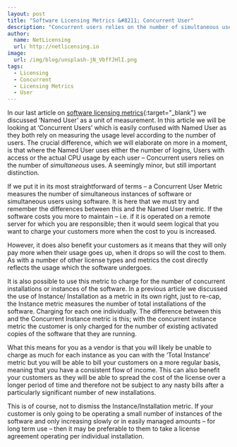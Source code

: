 ```yaml
---
layout: post
title: "Software Licensing Metrics &#8211; Concurrent User"
description: "Concurrent users relies on the number of simultaneous uses"
author:
  name: NetLicensing
  url: http://netlicensing.io
image:
  url: /img/blog/unsplash-jN_VbffJHlI.png
tags:
  - Licensing
  - Concurrent
  - Licensing Metrics
  - User
---
```


In our last article on [software licensing metrics](https://www.google.com/search?q=site%3Anetlicensing.io%20Software%20Licensing%20Metrics "Software Licensing Metrics"){:target="_blank"} we discussed ‘Named User’ as a unit of measurement. In this article we will be looking at ‘Concurrent Users’ which is easily confused with Named User as they both rely on measuring the usage level according to the number of users. The crucial difference, which we will elaborate on more in a moment, is that where the Named User uses either the number of logins, Users with access or the actual CPU usage by each user – Concurrent users relies on the number of _simultaneous_ uses. A seemingly minor, but still important distinction.

If we put it in its most straightforward of terms – a Concurrent User Metric measures the number of simultaneous instances of software or simultaneous users using software. It is here that we must try and remember the differences between this and the Named User metric. If the software costs you more to maintain – i.e. if it is operated on a remote server for which you are responsible; then it would seem logical that you want to charge your customers more when the cost to you is increased.

However, it does also benefit your customers as it means that they will only pay more when their usage goes up, when it drops so will the cost to them. As with a number of other license types and metrics the cost directly reflects the usage which the software undergoes.

It is also possible to use this metric to charge for the number of concurrent installations or instances of the software. In a previous article we discussed the use of Instance/ Installation as a metric in its own right, just to re-cap, the Instance metric measures the number of total installations of the software. Charging for each one individually. The difference between this and the Concurrent Instance metric is this; with the concurrent instance metric the customer is only charged for the number of existing activated copies of the software that they are running.

What this means for you as a vendor is that you will likely be unable to charge as much for each instance as you can with the ‘Total Instance’ metric but you will be able to bill your customers on a more regular basis, meaning that you have a consistent flow of income. This can also benefit your customers as they will be able to spread the cost of the license over a longer period of time and therefore not be subject to any nasty bills after a particularly significant number of new installations.

This is of course, not to dismiss the Instance/Installation metric. If your customer is only going to be operating a small number of instances of the software and only increasing slowly or in easily managed amounts – for long term use &#8211; then it may be preferable to them to take a license agreement operating per individual installation.
